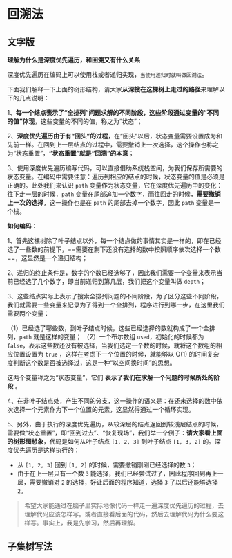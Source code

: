 # 回溯法
## 文字版
**理解为什么是深度优先遍历，和回溯又有什么关系**

深度优先遍历在编码上可以使用栈或者递归实现，`当使用递归时就叫做回溯法`。

下面我们解释一下上面的树形结构，请大家**从深搜在这棵树上走过的路径**来理解以下的几点说明：

1、**每一个结点表示了“全排列”问题求解的不同阶段，这些阶段通过变量的“不同的值”体现**，这些变量的不同的值，称之为“状态”；


2、**深度优先遍历由于有“回头”的过程**，在“回头”以后，状态变量需要设置成为和先前一样。在回到上一层结点的过程中，需要撤销上一次选择，这个操作也称之为“状态重置”，**“状态重置”就是“回溯”的本意**；

3、使用深度优先遍历编写代码，可以直接借助系统栈空间，为我们保存所需要的状态变量。在编码中需要注意：遍历到相应的结点的时候，状态变量的值是必须是正确的。此处我们来认识 `path` 变量作为状态变量，它在深度优先遍历中的变化：往下走一层的时候，`path` 变量在尾部追加一个数字，而往回走的时候，**需要撤销上一次的选择**，这一操作也是在 `path` 的尾部去掉一个数字，因此 `path` 变量是一个栈。



**如何编码：**

1、首先这棵树除了叶子结点以外，每一个结点做的事情其实是一样的，即在已经选了一些数的前提下，==需要在剩下还没有选择的数中按照顺序依次选择一个数==，这显然是一个递归结构；

2、递归的终止条件是，数字的个数已经选够了，因此我们需要一个变量来表示当前已经选了几个数字，即当前递归到第几层，我们把这个变量叫做 `depth`；

3、这些结点实际上表示了搜索全排列问题的不同阶段，为了区分这些不同阶段，我们就需要一些变量来记录为了得到一个全排列，程序进行到哪一步，在这里我们需要两个变量：

（1）已经选了哪些数，到叶子结点时候，这些已经选择的数就构成了一个全排列，`path` 就是这样的变量；
（2）一个布尔数组 `used`，初始化的时候都为 `false`，表示这些数还没有被选择，当我们选定一个数的时候，就将这个数组的相应位置设置为 `true` ，这样在考虑下一个位置的时候，就能够以 O(1) 的时间复杂度判断这个数是否被选择过，这是一种“以空间换时间”的思想。

这两个变量称之为“状态变量”，它们 **表示了我们在求解一个问题的时候所处的阶段** 。

4、在非叶子结点处，产生不同的分支，这一操作的语义是：在还未选择的数中依次选择一个元素作为下一个位置的元素，这显然得通过一个循环实现。

5、另外，由于执行的深度优先遍历，从较深层的结点返回到较浅层结点的时候，需要做“状态重置”，即“回到过去”、“恢复现场”，我们举一个例子：**请大家看上面的树形图想象**，代码是如何从叶子结点 `[1, 2, 3]` 到叶子结点 `[1, 3, 2]` 的。深度优先遍历是这样执行的：

- 从 `[1, 2, 3]` 回到 `[1, 2]` 的时候，需要撤销刚刚已经选择的数 `3`；
- 由于在上一层只有一个数 `3` 能选择，我们已经尝试过了，因此程序回到再上一层，需要撤销对 `2` 的选择，好让后面的程序知道，选择 `3` 了以后还能够选择 `2`。

> 希望大家能通过在脑子里实际地像代码一样走一遍深度优先遍历的过程，去理解代码应该怎样写。或者直接看后面的代码，然后去理解代码为什么要这样写。事实上，我是先学习，然后再理解。





## 子集树写法